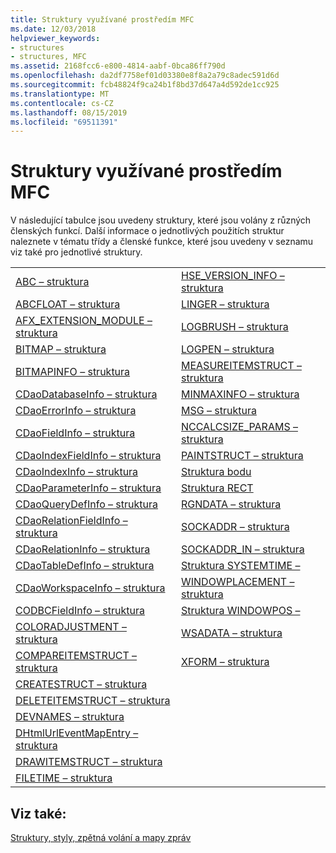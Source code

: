 ```yaml
---
title: Struktury využívané prostředím MFC
ms.date: 12/03/2018
helpviewer_keywords:
- structures
- structures, MFC
ms.assetid: 2168fcc6-e800-4814-aabf-0bca86ff790d
ms.openlocfilehash: da2df7758ef01d03380e8f8a2a79c8adec591d6d
ms.sourcegitcommit: fcb48824f9ca24b1f8bd37d647a4d592de1cc925
ms.translationtype: MT
ms.contentlocale: cs-CZ
ms.lasthandoff: 08/15/2019
ms.locfileid: "69511391"
---
```

# <a name="structures-used-by-mfc"></a>Struktury využívané prostředím MFC

V následující tabulce jsou uvedeny struktury, které jsou volány z různých členských funkcí. Další informace o jednotlivých použitích struktur naleznete v tématu třídy a členské funkce, které jsou uvedeny v seznamu viz také pro jednotlivé struktury.

|||
|-|-|
|[ABC – struktura](/windows/win32/api/wingdi/ns-wingdi-abc)|[HSE_VERSION_INFO – struktura](../../mfc/reference/hse-version-info-structure.md)|
|[ABCFLOAT – struktura](/windows/win32/api/wingdi/ns-wingdi-abcfloat)|[LINGER – struktura](/windows/win32/api/winsock/ns-winsock-linger)|
|[AFX_EXTENSION_MODULE – struktura](../../mfc/reference/afx-extension-module-structure.md)|[LOGBRUSH – struktura](/windows/win32/api/wingdi/ns-wingdi-logbrush)|
|[BITMAP – struktura](/windows/win32/api/wingdi/ns-wingdi-bitmap)|[LOGPEN – struktura](/windows/win32/api/Wingdi/ns-wingdi-logpen)|
|[BITMAPINFO – struktura](/windows/win32/api/wingdi/ns-wingdi-bitmapinfo)|[MEASUREITEMSTRUCT – struktura](/windows/win32/api/winuser/ns-winuser-measureitemstruct)|
|[CDaoDatabaseInfo – struktura](../../mfc/reference/cdaodatabaseinfo-structure.md)|[MINMAXINFO – struktura](/windows/win32/api/winuser/ns-winuser-minmaxinfo)|
|[CDaoErrorInfo – struktura](../../mfc/reference/cdaoerrorinfo-structure.md)|[MSG – struktura](/windows/win32/api/winuser/ns-winuser-msg)|
|[CDaoFieldInfo – struktura](../../mfc/reference/cdaofieldinfo-structure.md)|[NCCALCSIZE_PARAMS – struktura](/windows/win32/api/winuser/ns-winuser-nccalcsize_params)|
|[CDaoIndexFieldInfo – struktura](../../mfc/reference/cdaoindexfieldinfo-structure.md)|[PAINTSTRUCT – struktura](/windows/win32/api/winuser/ns-winuser-paintstruct)|
|[CDaoIndexInfo – struktura](../../mfc/reference/cdaoindexinfo-structure.md)|[Struktura bodu](/windows/win32/api/windef/ns-windef-point)|
|[CDaoParameterInfo – struktura](../../mfc/reference/cdaoparameterinfo-structure.md)|[Struktura RECT](/windows/win32/api/windef/ns-windef-rect)|
|[CDaoQueryDefInfo – struktura](../../mfc/reference/cdaoquerydefinfo-structure.md)|[RGNDATA – struktura](/windows/win32/api/wingdi/ns-wingdi-rgndatw)|
|[CDaoRelationFieldInfo – struktura](../../mfc/reference/cdaorelationfieldinfo-structure.md)|[SOCKADDR – struktura](/windows/win32/winsock/sockaddr-2)|
|[CDaoRelationInfo – struktura](../../mfc/reference/cdaorelationinfo-structure.md)|[SOCKADDR_IN – struktura](/windows/win32/winsock/sockaddr-2)|
|[CDaoTableDefInfo – struktura](../../mfc/reference/cdaotabledefinfo-structure.md)|[Struktura SYSTEMTIME –](/windows/win32/api/minwinbase/ns-minwinbase-systemtime)
|[CDaoWorkspaceInfo – struktura](../../mfc/reference/cdaoworkspaceinfo-structure.md)|[WINDOWPLACEMENT – struktura](/windows/win32/api/winuser/ns-winuser-windowplacement)|
|[CODBCFieldInfo – struktura](../../mfc/reference/codbcfieldinfo-structure.md)|[Struktura WINDOWPOS –](/windows/win32/api/winuser/ns-winuser-windowpos)
|[COLORADJUSTMENT – struktura](/windows/win32/api/wingdi/ns-wingdi-coloradjustment)|[WSADATA – struktura](/windows/win32/api/winsock2/ns-winsock2-wsadatw)|
|[COMPAREITEMSTRUCT – struktura](/windows/win32/api/winuser/ns-winuser-compareitemstruct)|[XFORM – struktura](/windows/win32/api/wingdi/ns-wingdi-xform)|
|[CREATESTRUCT – struktura](/windows/win32/api/winuser/ns-winuser-createstructw)||
|[DELETEITEMSTRUCT – struktura](/windows/win32/api/winuser/ns-winuser-deleteitemstruct)||
|[DEVNAMES – struktura](/windows/win32/api/commdlg/ns-commdlg-devnames)||
|[DHtmlUrlEventMapEntry – struktura](../../mfc/reference/dhtmlurleventmapentry-structure.md)||
|[DRAWITEMSTRUCT – struktura](/windows/win32/api/winuser/ns-winuser-drawitemstruct)||
|[FILETIME – struktura](/windows/win32/api/minwinbase/ns-minwinbase-filetime)||

## <a name="see-also"></a>Viz také:

[Struktury, styly, zpětná volání a mapy zpráv](../../mfc/reference/structures-styles-callbacks-and-message-maps.md)
